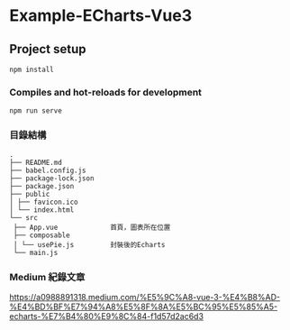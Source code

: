 # Example-ECharts-Vue3

## Project setup
```
npm install
```

### Compiles and hot-reloads for development
```
npm run serve
```

### 目錄結構
```
.
├── README.md
├── babel.config.js
├── package-lock.json
├── package.json
├── public
│ ├── favicon.ico
│ └── index.html
└── src
 ├── App.vue             首頁，圖表所在位置
 ├── composable
 │ └── usePie.js         封裝後的Echarts
 └── main.js
 ```

### Medium 紀錄文章
https://a0988891318.medium.com/%E5%9C%A8-vue-3-%E4%B8%AD-%E4%BD%BF%E7%94%A8%E5%8F%8A%E5%BC%95%E5%85%A5-echarts-%E7%B4%80%E9%8C%84-f1d57d2ac6d3
